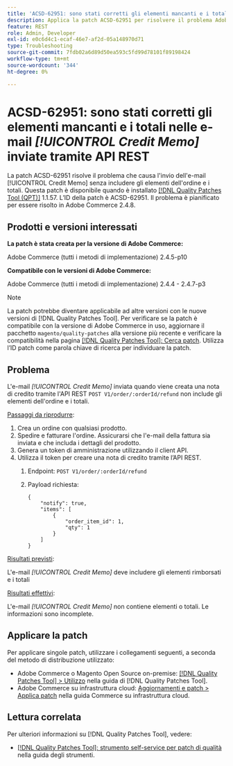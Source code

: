 ```yaml
---
title: 'ACSD-62951: sono stati corretti gli elementi mancanti e i totali nelle e-mail [!UICONTROL Credit Memo] inviate tramite API REST'
description: Applica la patch ACSD-62951 per risolvere il problema Adobe Commerce per cui l'e-mail [!UICONTROL Credit Memo] viene inviata senza includere gli elementi dell'ordine e i totali.
feature: REST
role: Admin, Developer
exl-id: e0c6d4c1-ecaf-46e7-af2d-05a148970d71
type: Troubleshooting
source-git-commit: 7fdb02a6d89d50ea593c5fd99d78101f89198424
workflow-type: tm+mt
source-wordcount: '344'
ht-degree: 0%

---
```


# ACSD-62951: sono stati corretti gli elementi mancanti e i totali nelle e-mail *[!UICONTROL Credit Memo]* inviate tramite API REST

La patch ACSD-62951 risolve il problema che causa l&#39;invio dell&#39;e-mail [!UICONTROL Credit Memo] senza includere gli elementi dell&#39;ordine e i totali. Questa patch è disponibile quando è installato [[!DNL Quality Patches Tool (QPT)]](/help/tools/quality-patches-tool/quality-patches-tool-to-self-serve-quality-patches.md) 1.1.57. L’ID della patch è ACSD-62951. Il problema è pianificato per essere risolto in Adobe Commerce 2.4.8.

## Prodotti e versioni interessati

**La patch è stata creata per la versione di Adobe Commerce:**

Adobe Commerce (tutti i metodi di implementazione) 2.4.5-p10

**Compatibile con le versioni di Adobe Commerce:**

Adobe Commerce (tutti i metodi di implementazione) 2.4.4 - 2.4.7-p3

>[!NOTE]
>
>La patch potrebbe diventare applicabile ad altre versioni con le nuove versioni di [!DNL Quality Patches Tool]. Per verificare se la patch è compatibile con la versione di Adobe Commerce in uso, aggiornare il pacchetto `magento/quality-patches` alla versione più recente e verificare la compatibilità nella pagina [[!DNL Quality Patches Tool]: Cerca patch](https://experienceleague.adobe.com/tools/commerce-quality-patches/index.html?lang=it). Utilizza l’ID patch come parola chiave di ricerca per individuare la patch.

## Problema

L&#39;e-mail *[!UICONTROL Credit Memo]* inviata quando viene creata una nota di credito tramite l&#39;API REST `POST V1/order/:orderId/refund` non include gli elementi dell&#39;ordine e i totali.

<u>Passaggi da riprodurre</u>:

1. Crea un ordine con qualsiasi prodotto.
1. Spedire e fatturare l&#39;ordine. Assicurarsi che l&#39;e-mail della fattura sia inviata e che includa i dettagli del prodotto.
1. Genera un token di amministrazione utilizzando il client API.
1. Utilizza il token per creare una nota di credito tramite l’API REST.
   1. Endpoint: `POST V1/order/:orderId/refund`
   1. Payload richiesta:

      ```
      {  
          "notify": true,  
          "items": [  
              {  
                  "order_item_id": 1,  
                  "qty": 1  
              }  
          ]  
      }  
      ```

<u>Risultati previsti</u>:

L&#39;e-mail *[!UICONTROL Credit Memo]* deve includere gli elementi rimborsati e i totali

<u>Risultati effettivi</u>:

L&#39;e-mail *[!UICONTROL Credit Memo]* non contiene elementi o totali. Le informazioni sono incomplete.

## Applicare la patch

Per applicare singole patch, utilizzare i collegamenti seguenti, a seconda del metodo di distribuzione utilizzato:

* Adobe Commerce o Magento Open Source on-premise: [[!DNL Quality Patches Tool] > Utilizzo](/help/tools/quality-patches-tool/usage.md) nella guida di [!DNL Quality Patches Tool].
* Adobe Commerce su infrastruttura cloud: [Aggiornamenti e patch > Applica patch](https://experienceleague.adobe.com/docs/commerce-cloud-service/user-guide/develop/upgrade/apply-patches.html?lang=it) nella guida Commerce su infrastruttura cloud.


## Lettura correlata

Per ulteriori informazioni su [!DNL Quality Patches Tool], vedere:

* [[!DNL Quality Patches Tool]: strumento self-service per patch di qualità](/help/tools/quality-patches-tool/quality-patches-tool-to-self-serve-quality-patches.md) nella guida degli strumenti.
